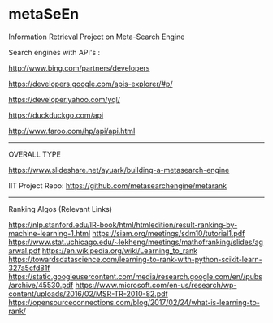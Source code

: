 # metaSeEn
Information Retrieval Project on Meta-Search Engine



Search engines with API's :

http://www.bing.com/partners/developers

https://developers.google.com/apis-explorer/#p/

https://developer.yahoo.com/yql/

https://duckduckgo.com/api

http://www.faroo.com/hp/api/api.html


------------------------------------
OVERALL TYPE

https://www.slideshare.net/ayuark/building-a-metasearch-engine 

IIT Project Repo: https://github.com/metasearchengine/metarank


------------------------------------

Ranking Algos (Relevant Links)

https://nlp.stanford.edu/IR-book/html/htmledition/result-ranking-by-machine-learning-1.html
https://siam.org/meetings/sdm10/tutorial1.pdf
https://www.stat.uchicago.edu/~lekheng/meetings/mathofranking/slides/agarwal.pdf
https://en.wikipedia.org/wiki/Learning_to_rank
https://towardsdatascience.com/learning-to-rank-with-python-scikit-learn-327a5cfd81f
https://static.googleusercontent.com/media/research.google.com/en//pubs/archive/45530.pdf
https://www.microsoft.com/en-us/research/wp-content/uploads/2016/02/MSR-TR-2010-82.pdf
https://opensourceconnections.com/blog/2017/02/24/what-is-learning-to-rank/
